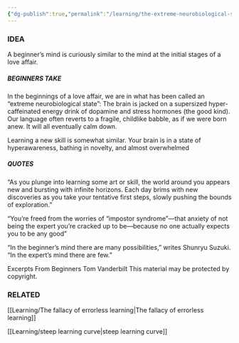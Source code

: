 ```yaml
---
{"dg-publish":true,"permalink":"/learning/the-extreme-neurobiological-state/"}
---
```


### IDEA
A beginner’s mind is curiously similar to the mind at the initial stages of a love affair.

##### BEGINNERS TAKE
In the beginnings of a love affair, we are in what has been called an “extreme neurobiological state”: The brain is jacked on a supersized hyper-caffeinated energy drink of dopamine and stress hormones (the good kind). Our language often reverts to a fragile, childlike babble, as if we were born anew. It will all eventually calm down.

Learning a new skill is somewhat similar. Your brain is in a state of hyperawareness, bathing in novelty, and almost overwhelmed 



##### QUOTES
“As you plunge into learning some art or skill, the world around you appears new and bursting with infinite horizons. Each day brims with new discoveries as you take your tentative first steps, slowly pushing the bounds of exploration.”

“You’re freed from the worries of “impostor syndrome”—that anxiety of not being the expert you’re cracked up to be—because no one actually expects you to be any good”

“In the beginner’s mind there are many possibilities,” writes Shunryu Suzuki. “In the expert’s mind there are few.”


Excerpts From
Beginners
Tom Vanderbilt
This material may be protected by copyright.


### RELATED

[[Learning/The fallacy of errorless learning\|The fallacy of errorless learning]]

[[Learning/steep learning curve\|steep learning curve]]
